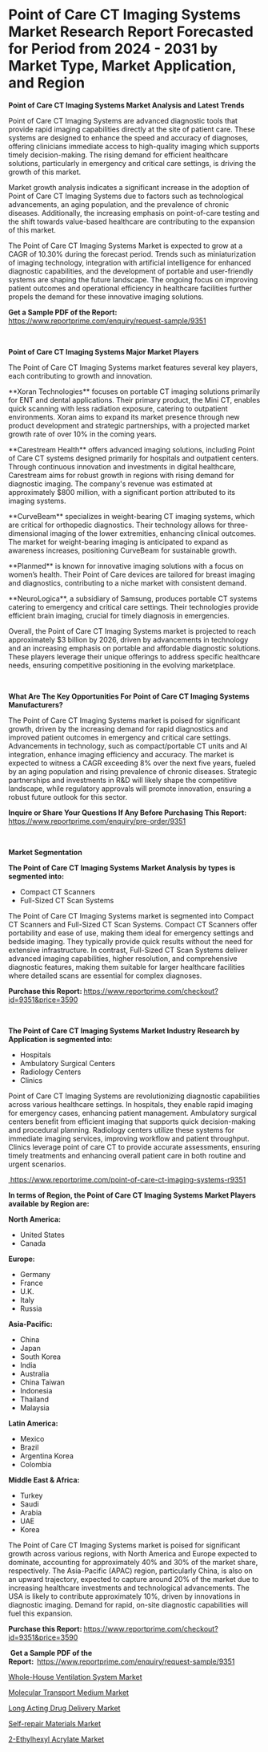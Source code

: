 <p><h1>Point of Care CT Imaging Systems Market Research Report Forecasted for Period from 2024 -  2031 by Market Type, Market Application, and Region</h1></p><p><strong>Point of Care CT Imaging Systems Market Analysis and Latest Trends</strong></p>
<p><p>Point of Care CT Imaging Systems are advanced diagnostic tools that provide rapid imaging capabilities directly at the site of patient care. These systems are designed to enhance the speed and accuracy of diagnoses, offering clinicians immediate access to high-quality imaging which supports timely decision-making. The rising demand for efficient healthcare solutions, particularly in emergency and critical care settings, is driving the growth of this market.</p><p>Market growth analysis indicates a significant increase in the adoption of Point of Care CT Imaging Systems due to factors such as technological advancements, an aging population, and the prevalence of chronic diseases. Additionally, the increasing emphasis on point-of-care testing and the shift towards value-based healthcare are contributing to the expansion of this market.</p><p>The Point of Care CT Imaging Systems Market is expected to grow at a CAGR of 10.30% during the forecast period. Trends such as miniaturization of imaging technology, integration with artificial intelligence for enhanced diagnostic capabilities, and the development of portable and user-friendly systems are shaping the future landscape. The ongoing focus on improving patient outcomes and operational efficiency in healthcare facilities further propels the demand for these innovative imaging solutions.</p></p>
<p><strong>Get a Sample PDF of the Report:&nbsp;</strong> <a href="https://www.reportprime.com/enquiry/request-sample/9351">https://www.reportprime.com/enquiry/request-sample/9351</a></p>
<p>&nbsp;</p>
<p><strong>Point of Care CT Imaging Systems Major Market Players</strong></p>
<p><p>The Point of Care CT Imaging Systems market features several key players, each contributing to growth and innovation. </p><p>**Xoran Technologies** focuses on portable CT imaging solutions primarily for ENT and dental applications. Their primary product, the Mini CT, enables quick scanning with less radiation exposure, catering to outpatient environments. Xoran aims to expand its market presence through new product development and strategic partnerships, with a projected market growth rate of over 10% in the coming years.</p><p>**Carestream Health** offers advanced imaging solutions, including Point of Care CT systems designed primarily for hospitals and outpatient centers. Through continuous innovation and investments in digital healthcare, Carestream aims for robust growth in regions with rising demand for diagnostic imaging. The company's revenue was estimated at approximately $800 million, with a significant portion attributed to its imaging systems.</p><p>**CurveBeam** specializes in weight-bearing CT imaging systems, which are critical for orthopedic diagnostics. Their technology allows for three-dimensional imaging of the lower extremities, enhancing clinical outcomes. The market for weight-bearing imaging is anticipated to expand as awareness increases, positioning CurveBeam for sustainable growth.</p><p>**Planmed** is known for innovative imaging solutions with a focus on women’s health. Their Point of Care devices are tailored for breast imaging and diagnostics, contributing to a niche market with consistent demand. </p><p>**NeuroLogica**, a subsidiary of Samsung, produces portable CT systems catering to emergency and critical care settings. Their technologies provide efficient brain imaging, crucial for timely diagnosis in emergencies.</p><p>Overall, the Point of Care CT Imaging Systems market is projected to reach approximately $3 billion by 2026, driven by advancements in technology and an increasing emphasis on portable and affordable diagnostic solutions. These players leverage their unique offerings to address specific healthcare needs, ensuring competitive positioning in the evolving marketplace.</p></p>
<p>&nbsp;</p>
<p><strong>What Are The Key Opportunities For Point of Care CT Imaging Systems Manufacturers?</strong></p>
<p><p>The Point of Care CT Imaging Systems market is poised for significant growth, driven by the increasing demand for rapid diagnostics and improved patient outcomes in emergency and critical care settings. Advancements in technology, such as compact/portable CT units and AI integration, enhance imaging efficiency and accuracy. The market is expected to witness a CAGR exceeding 8% over the next five years, fueled by an aging population and rising prevalence of chronic diseases. Strategic partnerships and investments in R&D will likely shape the competitive landscape, while regulatory approvals will promote innovation, ensuring a robust future outlook for this sector.</p></p>
<p><strong>Inquire or Share Your Questions If Any Before Purchasing This Report:</strong> <a href="https://www.reportprime.com/enquiry/pre-order/9351">https://www.reportprime.com/enquiry/pre-order/9351</a></p>
<p>&nbsp;</p>
<p><strong>Market Segmentation</strong></p>
<p><strong>The Point of Care CT Imaging Systems Market Analysis by types is segmented into:</strong></p>
<p><ul><li>Compact CT Scanners</li><li>Full-Sized CT Scan Systems</li></ul></p>
<p><p>The Point of Care CT Imaging Systems market is segmented into Compact CT Scanners and Full-Sized CT Scan Systems. Compact CT Scanners offer portability and ease of use, making them ideal for emergency settings and bedside imaging. They typically provide quick results without the need for extensive infrastructure. In contrast, Full-Sized CT Scan Systems deliver advanced imaging capabilities, higher resolution, and comprehensive diagnostic features, making them suitable for larger healthcare facilities where detailed scans are essential for complex diagnoses.</p></p>
<p><strong>Purchase this Report:&nbsp;</strong><a href="https://www.reportprime.com/checkout?id=9351&price=3590">https://www.reportprime.com/checkout?id=9351&price=3590</a></p>
<p>&nbsp;</p>
<p><strong>The Point of Care CT Imaging Systems Market Industry Research by Application is segmented into:</strong></p>
<p><ul><li>Hospitals</li><li>Ambulatory Surgical Centers</li><li>Radiology Centers</li><li>Clinics</li></ul></p>
<p><p>Point of Care CT Imaging Systems are revolutionizing diagnostic capabilities across various healthcare settings. In hospitals, they enable rapid imaging for emergency cases, enhancing patient management. Ambulatory surgical centers benefit from efficient imaging that supports quick decision-making and procedural planning. Radiology centers utilize these systems for immediate imaging services, improving workflow and patient throughput. Clinics leverage point of care CT to provide accurate assessments, ensuring timely treatments and enhancing overall patient care in both routine and urgent scenarios.</p></p>
<p><a href="https://www.reportprime.com/point-of-care-ct-imaging-systems-r9351">&nbsp;https://www.reportprime.com/point-of-care-ct-imaging-systems-r9351</a></p>
<p><strong>In terms of Region, the Point of Care CT Imaging Systems Market Players available by Region are:</strong></p>
<p>
    <p> <strong> North America: </strong>
        <ul>
            <li>United States</li>
            <li>Canada</li>
        </ul>
        </p> 
    <p> <strong> Europe: </strong>
        <ul>
            <li>Germany</li>
            <li>France</li>
            <li>U.K.</li>
            <li>Italy</li>
            <li>Russia</li>
        </ul>
        </p> 
    <p> <strong> Asia-Pacific: </strong>
        <ul>
            <li>China</li>
            <li>Japan</li>
            <li>South Korea</li>
            <li>India</li>
            <li>Australia</li>
            <li>China Taiwan</li>
            <li>Indonesia</li>
            <li>Thailand</li>
            <li>Malaysia</li>
        </ul>
        </p> 
    <p> <strong> Latin America: </strong>
        <ul>
            <li>Mexico</li>
            <li>Brazil</li>
            <li>Argentina Korea</li>
            <li>Colombia</li>
        </ul>
        </p> 
    <p> <strong> Middle East & Africa: </strong>
        <ul>
            <li>Turkey</li>
            <li>Saudi</li>
            <li>Arabia</li>
            <li>UAE</li>
            <li>Korea</li>
        </ul>
    </p>
    </p>
<p><p>The Point of Care CT Imaging Systems market is poised for significant growth across various regions, with North America and Europe expected to dominate, accounting for approximately 40% and 30% of the market share, respectively. The Asia-Pacific (APAC) region, particularly China, is also on an upward trajectory, expected to capture around 20% of the market due to increasing healthcare investments and technological advancements. The USA is likely to contribute approximately 10%, driven by innovations in diagnostic imaging. Demand for rapid, on-site diagnostic capabilities will fuel this expansion.</p></p>
<p><strong>Purchase this Report: </strong><a href="https://www.reportprime.com/checkout?id=9351&price=3590">https://www.reportprime.com/checkout?id=9351&price=3590</a></p>
<p>&nbsp;<strong>Get a Sample PDF of the Report:&nbsp;&nbsp;</strong><a href="https://www.reportprime.com/enquiry/request-sample/9351">https://www.reportprime.com/enquiry/request-sample/9351</a></p>
<p><strong></strong></p>
<p><p><a href="https://medium.com/@lindakreitz382024/this-whole-house-ventilation-system-market-research-report-evaluates-the-key-market-trends-c95db99a718a?postPublishedType=initial">Whole-House Ventilation System Market</a></p><p><a href="https://www.linkedin.com/pulse/why-should-you-invest-molecular-transport-medium-market-trends-98q5e?trackingId=PlB5TkjJSsmqssI7bSXJDw%3D%3D">Molecular Transport Medium Market</a></p><p><a href="https://www.linkedin.com/pulse/long-acting-drug-delivery-market-size-share-analysis--3yvye?trackingId=ptC%2FdBNSTZuZeFsBmMtalA%3D%3D">Long Acting Drug Delivery Market</a></p><p><a href="https://issuu.com/reportprime-2/docs/self-repair-materials-market-size-2_e11afa6c2e6ae7">Self-repair Materials Market</a></p><p><a href="https://issuu.com/reportprime-2/docs/2-ethylhexyl-acrylate-market-size-2_ed354c7f630224">2-Ethylhexyl Acrylate Market</a></p></p>